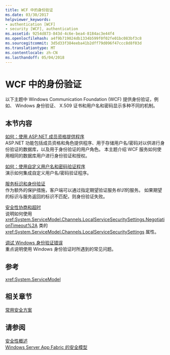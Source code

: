 ```yaml
---
title: WCF 中的身份验证
ms.date: 03/30/2017
helpviewer_keywords:
- authentication [WCF]
- security [WCF], authentication
ms.assetid: 9254d873-843d-4c6e-bea4-8184ac3e44f4
ms.openlocfilehash: a4f9b719024db1334b599f0f02fe01bc083bf3c8
ms.sourcegitcommit: 3d5d33f384eeba41b2dff79d096f47ccc8d8f03d
ms.translationtype: MT
ms.contentlocale: zh-CN
ms.lasthandoff: 05/04/2018
---
```

# <a name="authentication-in-wcf"></a>WCF 中的身份验证
以下主题中 Windows Communication Foundation (WCF) 提供身份验证，例如、 Windows 身份验证、 X.509 证书和用户名和密码显示多种不同的机制。  
  
## <a name="in-this-section"></a>本节内容  
 [如何：使用 ASP.NET 成员资格提供程序](../../../../docs/framework/wcf/feature-details/how-to-use-the-aspnet-membership-provider.md)  
 ASP.NET 功能包括成员资格和角色提供程序、用于存储用户名/密码对以供进行身份验证的数据库，以及用于身份验证的用户角色。 本主题介绍 WCF 服务如何使用相同的数据库用户进行身份验证和授权。  
  
 [如何：使用自定义用户名和密码验证程序](../../../../docs/framework/wcf/feature-details/how-to-use-a-custom-user-name-and-password-validator.md)  
 演示如何集成自定义用户名/密码验证程序。  
  
 [服务标识和身份验证](../../../../docs/framework/wcf/feature-details/service-identity-and-authentication.md)  
 作为额外的保护措施，客户端可以通过指定期望验证服务*标识*的服务。 如果期望的标识与服务返回的标识不匹配，则身份验证失败。  
  
 [安全性协商和超时](../../../../docs/framework/wcf/feature-details/security-negotiation-and-timeouts.md)  
 说明如何使用 <xref:System.ServiceModel.Channels.LocalServiceSecuritySettings.NegotiationTimeout%2A> 类的 <xref:System.ServiceModel.Channels.LocalServiceSecuritySettings> 属性。  
  
 [调试 Windows 身份验证错误](../../../../docs/framework/wcf/feature-details/debugging-windows-authentication-errors.md)  
 重点说明使用 Windows 身份验证时所遇到的常见问题。  
  
## <a name="reference"></a>参考  
 <xref:System.ServiceModel>  
  
## <a name="related-sections"></a>相关章节  
 [常用安全方案](../../../../docs/framework/wcf/feature-details/common-security-scenarios.md)  
  
## <a name="see-also"></a>请参阅  
 [安全性概述](../../../../docs/framework/wcf/feature-details/security-overview.md)  
 [Windows Server App Fabric 的安全模型](http://go.microsoft.com/fwlink/?LinkID=201279&clcid=0x409)
